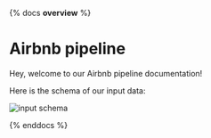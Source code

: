 {% docs __overview__ %}
# Airbnb pipeline

Hey, welcome to our Airbnb pipeline documentation!

Here is the schema of our input data:
<!-- ![input schema](https://dbtlearn.s3.us-east-2.amazonaws.com/input_schema.png) -->
![input schema](assets/input_schema.png)

{% enddocs %}